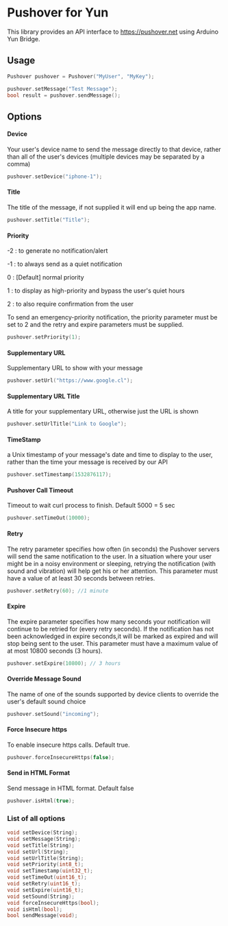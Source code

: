 # Pushover for Yun 

This library provides an API interface to https://pushover.net using Arduino Yun Bridge.


## Usage

```c 
Pushover pushover = Pushover("MyUser", "MyKey");

pushover.setMessage("Test Message");
bool result = pushover.sendMessage();

```


## Options

#### Device

Your user's device name to send the message directly to that device, rather than all of the user's devices (multiple devices may be separated by a comma)

``` c
pushover.setDevice("iphone-1");
```

#### Title

The title of the message, if not supplied it will end up being the app name.


``` c
pushover.setTitle("Title");
```

#### Priority

-2 : to generate no notification/alert

-1 : to always send as a quiet notification

0 : [Default] normal priority

1 : to display as high-priority and bypass the user's quiet hours 

2 : to also require confirmation from the user

To send an emergency-priority notification, the priority parameter must be set to 2 and the retry and expire parameters must be supplied.


``` c
pushover.setPriority(1);
``` 


#### Supplementary URL

Supplementary URL to show with your message


``` c
pushover.setUrl("https://www.google.cl");
```

#### Supplementary URL Title

A title for your supplementary URL, otherwise just the URL is shown


``` c
pushover.setUrlTitle("Link to Google");
```

#### TimeStamp

a Unix timestamp of your message's date and time to display to the user, rather than the time your message is received by our API

``` c
pushover.setTimestamp(1532876117);
```

#### Pushover Call Timeout

Timeout to wait curl process to finish. Default 5000 = 5 sec

``` c
pushover.setTimeOut(10000);
```

#### Retry

The retry parameter specifies how often (in seconds) the Pushover servers will send the same notification to the user. In a situation where your user might be in a noisy environment or sleeping, retrying the notification (with sound and vibration) will help get his or her attention. This parameter must have a value of at least 30 seconds between retries.

``` c
pushover.setRetry(60); //1 minute
```

#### Expire

The expire parameter specifies how many seconds your notification will continue to be retried for (every retry seconds). If the notification has not been acknowledged in expire seconds,it will be marked as expired and will stop being sent to the user. This parameter must have a maximum value of at most 10800 seconds (3 hours).

``` c
pushover.setExpire(10800); // 3 hours
```

#### Override Message Sound

The name of one of the sounds supported by device clients to override the user's default sound choice

``` c
pushover.setSound("incoming");
```

#### Force Insecure https

To enable insecure https calls. Default true.

``` c
pushover.forceInsecureHttps(false);
``` 

#### Send in HTML Format

Send message in HTML format. Default false

``` c
pushover.isHtml(true);
``` 

### List of all options

``` c
void setDevice(String);
void setMessage(String);
void setTitle(String);
void setUrl(String);
void setUrlTitle(String);
void setPriority(int8_t);
void setTimestamp(uint32_t);
void setTimeOut(uint16_t);
void setRetry(uint16_t);
void setExpire(uint16_t);
void setSound(String);
void forceInsecureHttps(bool);
void isHtml(bool);
bool sendMessage(void);

```
